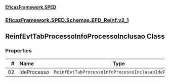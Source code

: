 #### [EficazFramework.SPED](EficazFrameworkSPED.md 'EficazFramework SPED')
### [EficazFramework.SPED.Schemas.EFD_Reinf.v2_1](EficazFramework.SPED.Schemas.EFD_Reinf.v2_1.md 'EficazFramework.SPED.Schemas.EFD_Reinf.v2_1')

## ReinfEvtTabProcessoInfoProcessoInclusao Class
### Properties

| # | Name | Type | |
| ---: | :--- | :---: | :--- |
| 02 | ideProcesso | `ReinfEvtTabProcessoInfoProcessoInclusaoIdeProcesso` |  |
